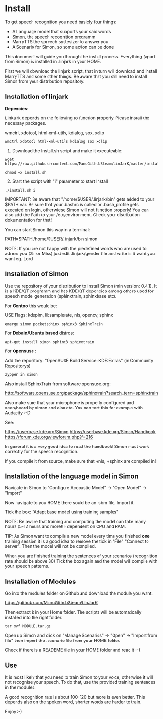 Install
========

To get speech recognition you need basicly four things:

- A Language model that supports your said words
- Simon, the speech recognition programm
- MarryTTS the spreech systesizer to answer you
- A Scenario for Simon, so some action can be done

This document will guide you through the install process. Everything (apart from Simon) is installed in .linjark in your HOME.

First we will download the linjark script, that in turn will download and install MarryTTS and some other things.
Be aware that you still need to install Simon from your distribution repository.

Installation of linjark
------------------------

__Depencies:__

Linkajrk depends on the following to function properly. Please install the necessay packages.

 wmctrl, xdotool, html-xml-utils, kdialog, sox, xclip

```
wmctrl xdotool html-xml-utils kdialog sox xclip
```

1. Download the Install.sh script and make it executeable:
```
wget https://raw.githubusercontent.com/ManuGithubSteam/LinJarK/master/install.sh

chmod +x install.sh
```
2. Start the script with "i" parameter to start Install
```
./install.sh i
```

IMPORTANT: Be aware that "/home/$USER/.linjark/bin" gets added to your $PATH var. Be sure that your .bashrc is called or .bash_profile gets executed on login, otherwiese Simon will not function properly!
You can also add the Path to your /etc/environment. Check your distribution dokumentation for that!

You can start Simon this way in a terminal:

PATH=\$PATH:/home/$USER/.linjark/bin simon

NOTE: If you are not happy with the predefined words who are used to adress you (Sir or Miss) just edit .linjark/gender file and write in it waht you want eg. Lord

Installation of Simon
----------------------

Use the repository of your distribution to install Simon (min version: 0.4.1). It is a KDE/QT programm and has KDE/QT depencies among others used for speech model generation (sphinxtrain, sphinxbase etc). 

For __Gentoo__ this would be:

USE Flags: kdepim, libsamplerate, nls, opencv, sphinx
```
emerge simon pocketsphinx sphinx3 SphinxTrain
```

For __Debain/Ubuntu based__ distros:

```
apt-get install simon sphinx3 sphinxtrain
```

For __Opensuse__ :

Add the repository: "OpenSUSE Build Service: KDE:Extras" (in Community Repositorys)

```
zypper in simon
```

Also install SphinxTrain from software.opensuse.org:

http://software.opensuse.org/package/sphinxtrain?search_term=sphinxtrain

Also make sure that your microphone is properly configured and seen/heard by simon and alsa etc. You can test this for example with Audacity :-D

See: 

https://userbase.kde.org/Simon
https://userbase.kde.org/Simon/Handbook
https://forum.kde.org/viewforum.php?f=216

In general it is a very good idea to read the handbook! Simon must work correctly for the speech recognition. 

If you compile it from source, make sure that +nls, +sphinx are compiled in!

Installation of the language model in Simon
---------------------------------------------

Navigate in Simon to "Configure Accoustic Model" -> "Open Model" -> "Import"

Now navigate to you HOME there sould be an .sbm file. Import it.

Tick the box: "Adapt base model using training samples"

NOTE: Be aware that training and computing the model can take many hours (5-12 hours and more!!!) dependent on CPU and RAM.

TIP: As Simon want to compile a new model every time you finished __one__ training session it is a good idea to remove the tick in "File" "Connect to server". Then the model will not be compiled. 

When you are finished training the sentences of your scenarios (recognition rate should be above 30)
Tick the box again and the model will compile with your speech patterns.


Installation of Modules
------------------------

Go into the modules folder on Github and download the module you want.

https://github.com/ManuGithubSteam/LinJarK

Then extract it in your Home folder. The scripts will be automatically installed into the right folder.
```
tar xvf MODULE.tar.gz
```
Open up Simon and click on "Manage Scenarios" -> "Open" -> "Import from file" then import the .scenario file from your HOME folder.

Check if there is a READEME file in your HOME folder and read it :-)

Use
----

It is most likely that you need to train Simon to your voice, otherwise it will not recognise your speech. To do that, use the provided training sentences in the modules.

A good recognition rate is about 100-120 but more is even better. This depends also on the spoken word, shorter words are harder to train.



Enjoy :-)